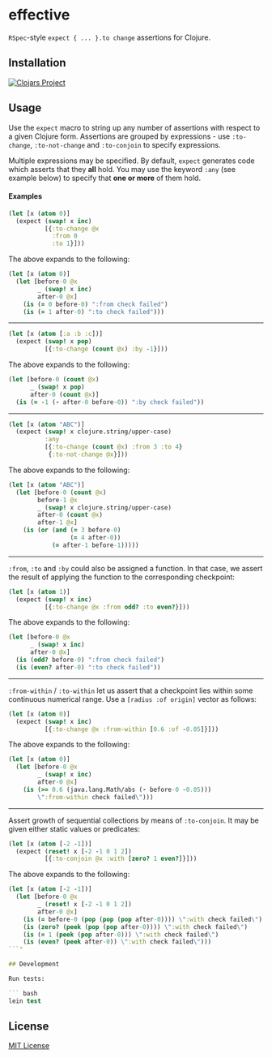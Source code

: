 # effective

`RSpec`-style `expect { ... }.to change` assertions for Clojure.

## Installation

[![Clojars Project](https://img.shields.io/clojars/v/com.eureton/effective.svg)](https://clojars.org/com.eureton/effective)

## Usage

Use the `expect` macro to string up any number of assertions with respect to a given Clojure form. Assertions are grouped by expressions - use `:to-change`, `:to-not-change` and `:to-conjoin` to specify expressions.

Multiple expressions may be specified. By default, `expect` generates code which asserts that they **all** hold. You may use the keyword `:any` (see example below) to specify that **one or more** of them hold.

#### Examples

``` clojure
(let [x (atom 0)]
  (expect (swap! x inc)
          [{:to-change @x
            :from 0
            :to 1}]))
```

The above expands to the following:

``` clojure
(let [x (atom 0)]
  (let [before-0 @x
        _ (swap! x inc)
        after-0 @x]
    (is (= 0 before-0) ":from check failed")
    (is (= 1 after-0) ":to check failed")))
```

---

``` clojure
(let [x (atom [:a :b :c])]
  (expect (swap! x pop)
          [{:to-change (count @x) :by -1}]))
```

The above expands to the following:

``` clojure
(let [before-0 (count @x)
      _ (swap! x pop)
      after-0 (count @x)]
  (is (= -1 (- after-0 before-0)) ":by check failed"))
```

---

``` clojure
(let [x (atom "ABC")]
  (expect (swap! x clojure.string/upper-case)
          :any
          [{:to-change (count @x) :from 3 :to 4}
           {:to-not-change @x}]))
```

The above expands to the following:

``` clojure
(let [x (atom "ABC")]
  (let [before-0 (count @x)
        before-1 @x
        _ (swap! x clojure.string/upper-case)
        after-0 (count @x)
        after-1 @x]
    (is (or (and (= 3 before-0)
                 (= 4 after-0))
            (= after-1 before-1)))))
```

---

`:from`, `:to` and `:by` could also be assigned a function. In that case, we assert the result of applying the function to the corresponding checkpoint:

``` clojure
(let [x (atom 1)]
  (expect (swap! x inc)
          [{:to-change @x :from odd? :to even?}]))
```

The above expands to the following:

``` clojure
(let [before-0 @x
      _ (swap! x inc)
      after-0 @x]
  (is (odd? before-0) ":from check failed")
  (is (even? after-0) ":to check failed"))
```

---

`:from-within` / `:to-within` let us assert that a checkpoint lies within some continuous numerical range. Use a `[radius :of origin]` vector as follows:

``` clojure
(let [x (atom 0)]
  (expect (swap! x inc)
          [{:to-change @x :from-within [0.6 :of -0.05]}]))
```

The above expands to the following:

``` clojure
(let [x (atom 0)]
  (let [before-0 @x
        _ (swap! x inc)
        after-0 @x]
    (is (>= 0.6 (java.lang.Math/abs (- before-0 -0.05)))
        \":from-within check failed\")))
```

---

Assert growth of sequential collections by means of `:to-conjoin`. It may be given either static values or predicates:

``` clojure
(let [x (atom [-2 -1])]
  (expect (reset! x [-2 -1 0 1 2])
          [{:to-conjoin @x :with [zero? 1 even?]}]))
```

The above expands to the following:

``` clojure
(let [x (atom [-2 -1])]
  (let [before-0 @x
        _ (reset! x [-2 -1 0 1 2])
        after-0 @x]
    (is (= before-0 (pop (pop (pop after-0)))) \":with check failed\")
    (is (zero? (peek (pop (pop after-0)))) \":with check failed\")
    (is (= 1 (peek (pop after-0))) \":with check failed\")
    (is (even? (peek after-0)) \":with check failed\")))
```"

## Development

Run tests:

``` bash
lein test
```

## License

[MIT License](https://github.com/eureton/effective/blob/master/LICENSE)
